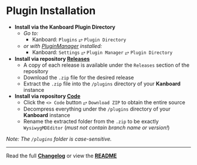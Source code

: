 # Plugin Installation

- **Install via the Kanboard Plugin Directory**
  - _Go to:_
    - Kanboard: `Plugins` &#10562; `Plugin Directory`
  - _or with [PluginManager](https://github.com/aljawaid/PluginManager "A Kanboard plugin") installed:_
    - Kanboard: `Settings` &#10562; `Plugin Manager` &#10562; `Plugin Directory`
- **Install via repository [Releases](https://github.com/imfx77/kanboard-plugin-Wysiwyg-MD-Editor/releases)**
  - A copy of each release is available under the `Releases` section of the repository
  - Download the `.zip` file for the desired release
  - Extract the `.zip` file into the `/plugins` directory of your **Kanboard** instance
- **Install via repository [Code](https://github.com/imfx77/kanboard-plugin-Wysiwyg-MD-Editor)**
  - Click the `<> Code` button &#10562; `Download ZIP` to obtain the entire source
  - Decompress everything under the `/plugins` directory of your **Kanboard** instance
  - Rename the extracted folder from the `.zip` to be exactly `WysiwygMDEditor` (_must not contain branch name or version!_)

_Note: The `/plugins` folder is case-sensitive._

---

Read the full [**Changelog**](changelog.md "See changes") or view the [**README**](README.md "View README")
